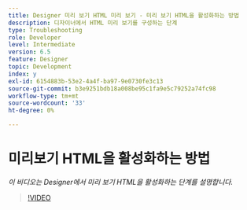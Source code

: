 ```yaml
---
title: Designer 미리 보기 HTML 미리 보기 - 미리 보기 HTML을 활성화하는 방법
description: 디자이너에서 HTML 미리 보기를 구성하는 단계
type: Troubleshooting
role: Developer
level: Intermediate
version: 6.5
feature: Designer
topic: Development
index: y
exl-id: 6154883b-53e2-4a4f-ba97-9e0730fe3c13
source-git-commit: b3e9251bdb18a008be95c1fa9e5c79252a74fc98
workflow-type: tm+mt
source-wordcount: '33'
ht-degree: 0%

---
```



# 미리보기 HTML을 활성화하는 방법

*이 비디오는 Designer에서 미리 보기 HTML을 활성화하는 단계를 설명합니다.*

>[!VIDEO](https://video.tv.adobe.com/v/335498?quality=12&learn=on)
